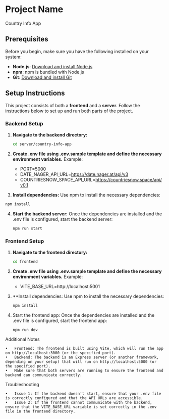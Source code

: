 # Project Name

Country Info App

## Prerequisites

Before you begin, make sure you have the following installed on your system:

- **Node.js**: [Download and install Node.js](https://nodejs.org/)
- **npm**: npm is bundled with Node.js
- **Git**: [Download and install Git](https://git-scm.com/)

## Setup Instructions

This project consists of both a **frontend** and a **server**. Follow the instructions below to set up and run both parts of the project.

### Backend Setup

1. **Navigate to the backend directory:**

   ```bash
   cd server/country-info-app
   ```

2. **Create .env file using .env.sample template and define the necessary environment variables.** 
   Example:   

   - PORT=5000
   - DATE_NAGER_API_URL=https://date.nager.at/api/v3
   - COUNTRIESNOW_SPACE_API_URL=https://countriesnow.space/api/v0.1

3. 	**Install dependencies:**
   Use npm to install the necessary dependencies:

   ```bash
   npm install
   ```

4.	**Start the backend server:**
   Once the dependencies are installed and the .env file is configured, start the backend server:

    ```bash
    npm run start
    ```


###  Frontend Setup

1. **Navigate to the frontend directory:**

      ```bash
      cd frontend
     ```

2. **Create .env file using .env.sample template and define the necessary environment variables.** 
   Example:   

   - VITE_BASE_URL=http://localhost:5001

3. **Install dependencies:
   Use npm to install the necessary dependencies:

   ```bash
   npm install
   ```

4. Start the frontend app:
   Once the dependencies are installed and the .env file is configured, start the frontend app:

    ```bash
    npm run dev
    ```


Additional Notes

	•	Frontend: The frontend is built using Vite, which will run the app on http://localhost:3000 (or the specified port).
	•	Backend: The backend is an Express server (or another framework, depending on your setup) that will run on http://localhost:5000 (or the specified port).
	•	Make sure that both servers are running to ensure the frontend and backend can communicate correctly.


Troubleshooting

	•	Issue 1: If the backend doesn’t start, ensure that your .env file is correctly configured and that the API URLs are accessible.
	•	Issue 2: If the frontend cannot communicate with the backend, ensure that the VITE_BASE_URL variable is set correctly in the .env file in the frontend directory.